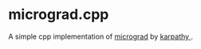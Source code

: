 # micrograd.cpp

A simple cpp implementation of [micrograd](!https://github.com/karpathy/micrograd) by [karpathy
](!https://github.com/karpathy).